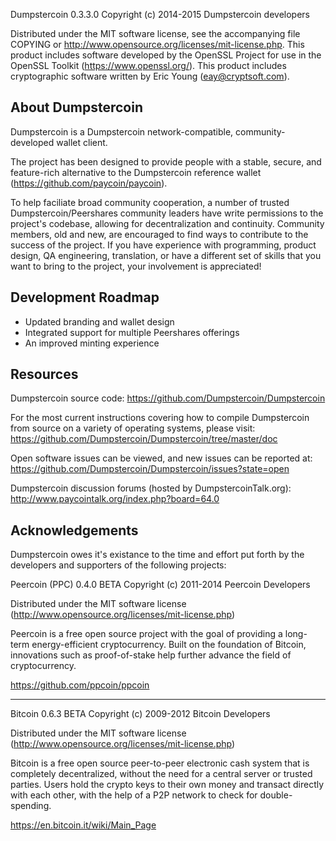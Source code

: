 Dumpstercoin 0.3.3.0
Copyright (c) 2014-2015 Dumpstercoin developers

Distributed under the MIT software license, see the accompanying
file COPYING or http://www.opensource.org/licenses/mit-license.php.
This product includes software developed by the OpenSSL Project for use in
the OpenSSL Toolkit (https://www.openssl.org/).  This product includes
cryptographic software written by Eric Young (eay@cryptsoft.com).


About Dumpstercoin
---------------
Dumpstercoin is a Dumpstercoin network-compatible, community-developed wallet client.

The project has been designed to provide people with a
stable, secure, and feature-rich alternative to the Dumpstercoin reference
wallet (https://github.com/paycoin/paycoin).

To help faciliate broad community cooperation, a number of trusted
Dumpstercoin/Peershares community leaders have write permissions to the project's
codebase, allowing for decentralization and continuity. Community members,
old and new, are encouraged to find ways to contribute to the success of
the project. If you have experience with programming, product design,
QA engineering, translation, or have a different set of skills that you want to
bring to the project, your involvement is appreciated!


Development Roadmap
-------------------
* Updated branding and wallet design
* Integrated support for multiple Peershares offerings
* An improved minting experience


Resources
---------
Dumpstercoin source code: https://github.com/Dumpstercoin/Dumpstercoin

For the most current instructions covering how to compile Dumpstercoin from
source on a variety of operating systems, please visit:
https://github.com/Dumpstercoin/Dumpstercoin/tree/master/doc

Open software issues can be viewed, and new issues can be reported at:
https://github.com/Dumpstercoin/Dumpstercoin/issues?state=open

Dumpstercoin discussion forums (hosted by DumpstercoinTalk.org):
http://www.paycointalk.org/index.php?board=64.0



Acknowledgements
----------------
Dumpstercoin owes it's existance to the time and effort put forth by
the developers and supporters of the following projects:


Peercoin (PPC) 0.4.0 BETA
Copyright (c) 2011-2014 Peercoin Developers

Distributed under the MIT software license
(http://www.opensource.org/licenses/mit-license.php)

Peercoin is a free open source project with the goal of providing a
long-term energy-efficient cryptocurrency. Built on the foundation
of Bitcoin, innovations such as proof-of-stake help further advance
the field of cryptocurrency.

https://github.com/ppcoin/ppcoin


------------------
Bitcoin 0.6.3 BETA
Copyright (c) 2009-2012 Bitcoin Developers

Distributed under the MIT software license
(http://www.opensource.org/licenses/mit-license.php)

Bitcoin is a free open source peer-to-peer electronic cash system that is
completely decentralized, without the need for a central server or trusted
parties.  Users hold the crypto keys to their own money and transact directly
with each other, with the help of a P2P network to check for double-spending.

https://en.bitcoin.it/wiki/Main_Page
